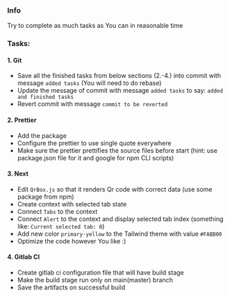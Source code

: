 ### Info

Try to complete as much tasks as You can in reasonable time

### Tasks:

#### 1. Git
- Save all the finished tasks from below sections (2.-4.) into commit with message `added tasks` (You will need to do rebase)
- Update the message of commit with message `added tasks` to say: `added and finished tasks`
- Revert commit with message `commit to be reverted`

#### 2. Prettier
- Add the package
- Configure the prettier to use single quote everywhere
- Make sure the prettier prettifies the source files before start (hint: use package.json file for it and google for npm CLI scripts)

#### 3. Next
- Edit `QrBox.js` so that it renders Qr code with correct data (use some package from npm)
- Create context with selected tab state
- Connect `Tabs` to the context
- Connect `Alert` to the context and display selected tab index (something like: `Current selected tab: 0`)
- Add new color `primary-yellow` to the Tailwind theme with value `#FABB00`
- Optimize the code however You like :)

#### 4. Gitlab CI
- Create gitlab ci configuration file that will have build stage
- Make the build stage run only on main(master) branch
- Save the artifacts on successful build